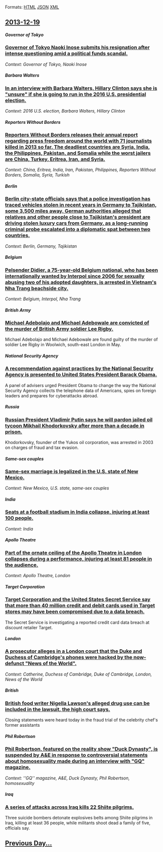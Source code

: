 
Formats: [HTML](2013/12/19/index.html)  [JSON](2013/12/19/index.json)  [XML](2013/12/19/index.xml)  

## [2013-12-19](/news/2013/12/19/index.md)

##### Governor of Tokyo
### [Governor of Tokyo Naoki Inose submits his resignation after intense questioning amid a political funds scandal. ](/news/2013/12/19/governor-of-tokyo-naoki-inose-submits-his-resignation-after-intense-questioning-amid-a-political-funds-scandal.md)
_Context: Governor of Tokyo, Naoki Inose_

##### Barbara Walters
### [In an interview with Barbara Walters, Hillary Clinton says she is "unsure" if she is going to run in the 2016 U.S. presidential election. ](/news/2013/12/19/in-an-interview-with-barbara-walters-hillary-clinton-says-she-is-unsure-if-she-is-going-to-run-in-the-2016-u-s-presidential-election.md)
_Context: 2016 U.S. election, Barbara Walters, Hillary Clinton_

##### Reporters Without Borders
### [Reporters Without Borders releases their annual report regarding press freedom around the world with 71 journalists killed in 2013 so far. The deadliest countries are Syria, India, the Philippines, Pakistan, and Somalia while the worst jailers are China, Turkey, Eritrea, Iran, and Syria. ](/news/2013/12/19/reporters-without-borders-releases-their-annual-report-regarding-press-freedom-around-the-world-with-71-journalists-killed-in-2013-so-far-t.md)
_Context: China, Eritrea, India, Iran, Pakistan, Philippines, Reporters Without Borders, Somalia, Syria, Turkish_

##### Berlin
### [Berlin city-state officials says that a police investigation has traced vehicles stolen in recent years in Germany to Tajikistan, some 3,500 miles away. German authorities alleged that relatives and other people close to Tajikistan's president are driving stolen luxury cars from Germany, as a long-running criminal probe escalated into a diplomatic spat between two countries. ](/news/2013/12/19/berlin-city-state-officials-says-that-a-police-investigation-has-traced-vehicles-stolen-in-recent-years-in-germany-to-tajikistan-some-3-500.md)
_Context: Berlin, Germany, Tajikistan_

##### Belgium
### [Pelsender Didier, a 75-year-old Belgium national, who has been internationally wanted by Interpol since 2006 for sexually abusing two of his adopted daughters, is arrested in Vietnam's Nha Trang beachside city. ](/news/2013/12/19/pelsender-didier-a-75-year-old-belgium-national-who-has-been-internationally-wanted-by-interpol-since-2006-for-sexually-abusing-two-of-his.md)
_Context: Belgium, Interpol, Nha Trang_

##### British Army
### [Michael Adebolajo and Michael Adebowale are convicted of the murder of British Army soldier Lee Rigby. ](/news/2013/12/19/michael-adebolajo-and-michael-adebowale-are-convicted-of-the-murder-of-british-army-soldier-lee-rigby.md)
Michael Adebolajo and Michael Adebowale are found guilty of the murder of soldier Lee Rigby in Woolwich, south-east London in May.

##### National Security Agency
### [A recommendation against practices by the National Security Agency is presented to United States President Barack Obama. ](/news/2013/12/19/a-recommendation-against-practices-by-the-national-security-agency-is-presented-to-united-states-president-barack-obama.md)
A panel of advisers urged President Obama to change the way the National Security Agency collects the telephone data of Americans, spies on foreign leaders and prepares for cyberattacks abroad.

##### Russia
### [Russian President Vladimir Putin says he will pardon jailed oil tycoon Mikhail Khodorkovsky after more than a decade in prison. ](/news/2013/12/19/russian-president-vladimir-putin-says-he-will-pardon-jailed-oil-tycoon-mikhail-khodorkovsky-after-more-than-a-decade-in-prison.md)
Khodorkovsky, founder of the Yukos oil corporation, was arrested in 2003 on charges of fraud and tax evasion.

##### Same-sex couples
### [Same-sex marriage is legalized in the U.S. state of New Mexico. ](/news/2013/12/19/same-sex-marriage-is-legalized-in-the-u-s-state-of-new-mexico.md)
_Context: New Mexico, U.S. state, same-sex couples_

##### India
### [Seats at a football stadium in India collapse, injuring at least 100 people. ](/news/2013/12/19/seats-at-a-football-stadium-in-india-collapse-injuring-at-least-100-people.md)
_Context: India_

##### Apollo Theatre
### [Part of the ornate ceiling of the Apollo Theatre in London collapses during a performance, injuring at least 81 people in the audience. ](/news/2013/12/19/part-of-the-ornate-ceiling-of-the-apollo-theatre-in-london-collapses-during-a-performance-injuring-at-least-81-people-in-the-audience.md)
_Context: Apollo Theatre, London_

##### Target Corporation
### [Target Corporation and the United States Secret Service say that more than 40 million credit and debit cards used in Target stores may have been compromised due to a data breach. ](/news/2013/12/19/target-corporation-and-the-united-states-secret-service-say-that-more-than-40-million-credit-and-debit-cards-used-in-target-stores-may-have.md)
The Secret Service is investigating a reported credit card data breach at discount retailer Target.

##### London
### [A prosecutor alleges in a London court that the Duke and Duchess of Cambridge's phones were hacked by the now-defunct "News of the World". ](/news/2013/12/19/a-prosecutor-alleges-in-a-london-court-that-the-duke-and-duchess-of-cambridge-s-phones-were-hacked-by-the-now-defunct-news-of-the-world.md)
_Context: Catherine, Duchess of Cambridge, Duke of Cambridge, London, News of the World_

##### British
### [British food writer Nigella Lawson's alleged drug use can be included in the lawsuit, the high court says. ](/news/2013/12/19/british-food-writer-nigella-lawson-s-alleged-drug-use-can-be-included-in-the-lawsuit-the-high-court-says.md)
Closing statements were heard today in the fraud trial of the celebrity chef&#39;s former assistants

##### Phil Robertson
### [Phil Robertson, featured on the reality show "Duck Dynasty", is suspended by A&E in response to controversial statements about homosexuality made during an interview with "GQ" magazine. ](/news/2013/12/19/phil-robertson-featured-on-the-reality-show-duck-dynasty-is-suspended-by-a-e-in-response-to-controversial-statements-about-homosexuality.md)
_Context: ''GQ'' magazine, A&E, Duck Dynasty, Phil Robertson, homosexuality_

##### Iraq
### [A series of attacks across Iraq kills 22 Shiite pilgrims. ](/news/2013/12/19/a-series-of-attacks-across-iraq-kills-22-shiite-pilgrims.md)
Three suicide bombers detonate explosives belts among Shiite pilgrims in Iraq, killing at least 36 people, while militants shoot dead a family of five, officials say.

## [Previous Day...](/news/2013/12/18/index.md)

